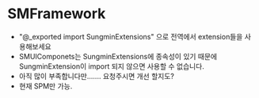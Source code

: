 # SMFramework

- "@_exported import SungminExtensions" 으로 전역에서 extension들을 사용해보세요
- SMUIComponets는 SungminExtensions에 종속성이 있기 때문에 SungminExtension이 import 되지 않으면 사용할 수 없습니다.
- 아직 많이 부족합니다만....... 요청주시면 개선 할지도?
- 현재 SPM만 가능.
